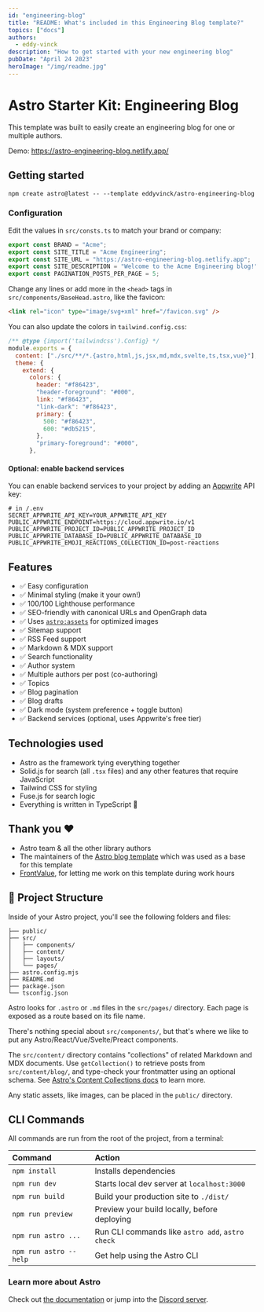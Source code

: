 ```yaml
---
id: "engineering-blog"
title: "README: What's included in this Engineering Blog template?"
topics: ["docs"]
authors:
  - eddy-vinck
description: "How to get started with your new engineering blog"
pubDate: "April 24 2023"
heroImage: "/img/readme.jpg"
---
```


# Astro Starter Kit: Engineering Blog

This template was built to easily create an engineering blog for one or multiple authors.

Demo: <https://astro-engineering-blog.netlify.app/>

## Getting started

```
npm create astro@latest -- --template eddyvinck/astro-engineering-blog
```

### Configuration

Edit the values in `src/consts.ts` to match your brand or company:

```ts
export const BRAND = "Acme";
export const SITE_TITLE = "Acme Engineering";
export const SITE_URL = "https://astro-engineering-blog.netlify.app";
export const SITE_DESCRIPTION = "Welcome to the Acme Engineering blog!";
export const PAGINATION_POSTS_PER_PAGE = 5;
```

Change any lines or add more in the `<head>` tags in `src/components/BaseHead.astro`, like the favicon:

```html
<link rel="icon" type="image/svg+xml" href="/favicon.svg" />
```

You can also update the colors in `tailwind.config.css`:

```js
/** @type {import('tailwindcss').Config} */
module.exports = {
  content: ["./src/**/*.{astro,html,js,jsx,md,mdx,svelte,ts,tsx,vue}"],
  theme: {
    extend: {
      colors: {
        header: "#f86423",
        "header-foreground": "#000",
        link: "#f86423",
        "link-dark": "#f86423",
        primary: {
          500: "#f86423",
          600: "#db5215",
        },
        "primary-foreground": "#000",
      },
```

#### Optional: enable backend services

You can enable backend services to your project by adding an [Appwrite](https://appwrite.io/) API key:

```
# in /.env
SECRET_APPWRITE_API_KEY=YOUR_APPWRITE_API_KEY
PUBLIC_APPWRITE_ENDPOINT=https://cloud.appwrite.io/v1
PUBLIC_APPWRITE_PROJECT_ID=PUBLIC_APPWRITE_PROJECT_ID
PUBLIC_APPWRITE_DATABASE_ID=PUBLIC_APPWRITE_DATABASE_ID
PUBLIC_APPWRITE_EMOJI_REACTIONS_COLLECTION_ID=post-reactions
```

## Features

- ✅ Easy configuration
- ✅ Minimal styling (make it your own!)
- ✅ 100/100 Lighthouse performance
- ✅ SEO-friendly with canonical URLs and OpenGraph data
- ✅ Uses [`astro:assets`](https://docs.astro.build/en/guides/assets/) for optimized images
- ✅ Sitemap support
- ✅ RSS Feed support
- ✅ Markdown & MDX support
- ✅ Search functionality
- ✅ Author system
- ✅ Multiple authors per post (co-authoring)
- ✅ Topics
- ✅ Blog pagination
- ✅ Blog drafts
- ✅ Dark mode (system preference + toggle button)
- ✅ Backend services (optional, uses Appwrite's free tier)

## Technologies used

- Astro as the framework tying everything together
- Solid.js for search (all `.tsx` files) and any other features that require JavaScript
- Tailwind CSS for styling
- Fuse.js for search logic
- Everything is written in TypeScript 💙

## Thank you ❤️

- Astro team & all the other library authors
- The maintainers of the [Astro blog template](https://github.com/withastro/astro/tree/latest/examples/blog?on=github) which was used as a base for this template
- [FrontValue](https://frontvalue.nl/), for letting me work on this template during work hours

## 🚀 Project Structure

Inside of your Astro project, you'll see the following folders and files:

```
├── public/
├── src/
│   ├── components/
│   ├── content/
│   ├── layouts/
│   └── pages/
├── astro.config.mjs
├── README.md
├── package.json
└── tsconfig.json
```

Astro looks for `.astro` or `.md` files in the `src/pages/` directory. Each page is exposed as a route based on its file name.

There's nothing special about `src/components/`, but that's where we like to put any Astro/React/Vue/Svelte/Preact components.

The `src/content/` directory contains "collections" of related Markdown and MDX documents. Use `getCollection()` to retrieve posts from `src/content/blog/`, and type-check your frontmatter using an optional schema. See [Astro's Content Collections docs](https://docs.astro.build/en/guides/content-collections/) to learn more.

Any static assets, like images, can be placed in the `public/` directory.

## CLI Commands

All commands are run from the root of the project, from a terminal:

| Command                | Action                                           |
| :--------------------- | :----------------------------------------------- |
| `npm install`          | Installs dependencies                            |
| `npm run dev`          | Starts local dev server at `localhost:3000`      |
| `npm run build`        | Build your production site to `./dist/`          |
| `npm run preview`      | Preview your build locally, before deploying     |
| `npm run astro ...`    | Run CLI commands like `astro add`, `astro check` |
| `npm run astro --help` | Get help using the Astro CLI                     |

### Learn more about Astro

Check out [the documentation](https://docs.astro.build) or jump into the [Discord server](https://astro.build/chat).
